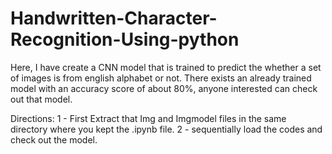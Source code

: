 # Handwritten-Character-Recognition-Using-python
Here, I have create a CNN model that is trained to predict the whether a set of images is from english alphabet or not.
There exists an already trained model with an accuracy score of about 80%, anyone interested can check out that model.


Directions:
1 - First Extract that Img and Imgmodel files in the same directory where you kept the .ipynb file.
2 - sequentially load the codes and check out the model.
